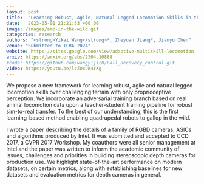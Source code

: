 ```yaml
---
layout: post
title:  "Learning Robust, Agile, Natural Legged Locomotion Skills in the Wild"
date:   2023-05-01 21:21:53 +00:00
image: /images/amp-in-the-wild.gif
categories: research
authors: "<strong>Yikai Wang</strong>*, Zheyuan Jiang*, Jianyu Chen"
venue: "Submitted to ICRA 2024"
website: https://sites.google.com/view/adaptive-multiskill-locomotion
arxiv: https://arxiv.org/abs/2304.10888
#code: https://github.com/wangyiji20/Fall_Recovery_control.git
video: https://youtu.be/lzZOxLW4YXg
---
```


We propose a new framework for learning robust, agile and natural legged locomotion skills over challenging terrain with only proprioceptive perception. We incorporate an adversarial training branch based on real animal locomotion data upon a teacher-student training pipeline for robust sim-to-real transfer. To the best of our understanding, this is the first
learning-based method enabling quadrupedal robots to gallop in the wild.

I wrote a paper describing the details of a family of RGBD cameras, ASICs and algorithms produced by Intel. It was submitted and accepted to CCD 2017, a CVPR 2017 Workshop. My coauthors were all senior management at Intel and the paper was written to inform the academic community of issues, challenges and priorities in building stereoscopic depth cameras for production use. We highlight state-of-the-art performance on modern datasets, on certain metrics, along with establishing baselines for new datasets and evaluation metrics for depth cameras in general. 

